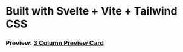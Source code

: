 # Built with Svelte + Vite + Tailwind CSS

### Preview: [3 Column Preview Card](https://three-column-preview-card-iota.vercel.app/)
